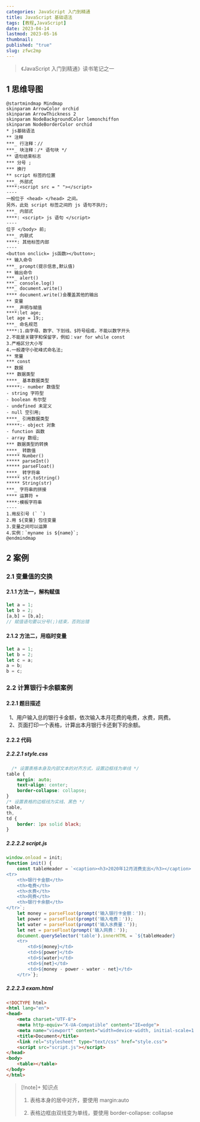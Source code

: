 ```yaml
---
categories: JavaScript 入门到精通
title: JavaScript 基础语法
tags: [教程,JavaScript]
date: 2023-04-14
lastmod: 2023-05-16
thumbnail: 
published: "true"
slug: zfwc2mp
---
```


>《JavaScript 入门到精通》读书笔记之一

## 1 思维导图

```plantuml
@startmindmap Mindmap
skinparam ArrowColor orchid
skinparam ArrowThickness 2
skinparam NodeBackgroundColor lemonchiffon
skinparam NodeBorderColor orchid
* js基础语法
** 注释
***_ 行注释：//
***_ 块注释：/* 语句块 */
** 语句结束标志
*** 分号 ;
*** 换行
** script 标签的位置
***_ 外部式
****:<script src = " "></script>
----
一般位于 <head> </head> 之间。
另外，此处 script 标签之间的 js 语句不执行;
***_ 内部式
****: <script> js 语句 </script>
----
位于 </body> 前;
***_ 内联式
****: 其他标签内部
----
<button onclick= js函数></button>;
** 输入命令
***_ prompt(提示信息,默认值)
** 输出命令
***_ alert()
***_ console.log()
***_ document.write()
**** document.write()会覆盖其他的输出
** 变量
***_ 声明与赋值
****:let age;
let age = 19;;
***_ 命名规范
****:1.由字母、数字、下划线、$符号组成，不能以数字开头
2.不能是关键字和保留字，例如：var for while const
3.严格区分大小写
4.一般遵守小驼峰式命名法;
** 常量
*** const
** 数据
*** 数据类型
****_ 基本数据类型
*****:- number 数值型
- string 字符型
- boolean 布尔型
- undefined 未定义
- null 空引用;
****_ 引用数据类型
*****:- object 对象
- function 函数
- array 数组;
*** 数据类型的转换
****_ 转数值
***** Number()
***** parseInt()
***** parseFloat()
****_ 转字符串
***** str.toString()
***** String(str)
***_ 字符串的拼接
**** 运算符 +
****:模板字符串
----
1.用反引号 (` `)
2.用 ${变量} 包住变量
3.变量之间可以运算
4.实例：`myname is ${name}`;
@endmindmap
``` 

## 2 案例
### 2.1 变量值的交换
#### 2.1.1 方法一，解构赋值
```js
let a = 1;
let b = 2;
[a,b] = [b,a];
// 赋值语句要以分号(;)结束，否则出错
```
#### 2.1.2 方法二，用临时变量
```js
let a = 1;
let b = 2;
let c = a;
a = b;
b = c;
```
### 2.2 计算银行卡余额案例

#### 2.2.1 题目描述 

  1、用户输入总的银行卡金额，依次输入本月花费的电费，水费，网费。  
  2、页面打印一个表格，计算出本月银行卡还剩下的余额。
#### 2.2.2 代码
##### 2.2.2.1 style.css
```css
  /* 设置表格本身及内部文本的对齐方式，设置边框线为单线 */
table {
    margin: auto;
    text-align: center;
    border-collapse: collapse;
}
/* 设置表格的边框线为实线、黑色 */
table,
th,
td {
    border: 1px solid black;
}
```

##### 2.2.2.2 script.js
```js
window.onload = init;
function init() {
    const tableHeader = `<caption><h3>2020年12月消费支出</h3></caption>
<tr>
    <th>银行卡金额</th>
    <th>电费</th>
    <th>水费</th>
    <th>网费</th>
    <th>银行卡余额</th>
</tr>`;
    let money = parseFloat(prompt('输入银行卡金额：'));
    let power = parseFloat(prompt('输入电费：'));
    let water = parseFloat(prompt('输入水费量：'));
    let net = parseFloat(prompt('输入网费：'));
    document.querySelector('table').innerHTML = `${tableHeader}
    <tr>
        <td>${money}</td>
        <td>${power}</td>
        <td>${water}</td>
        <td>${net}</td>
        <td>${money - power - water - net}</td>
    </tr>`}; 
```

##### 2.2.2.3 exam.html
```html
<!DOCTYPE html>
<html lang="en">
<head>
    <meta charset="UTF-8">
    <meta http-equiv="X-UA-Compatible" content="IE=edge">
    <meta name="viewport" content="width=device-width, initial-scale=1.0">
    <title>Document</title>
    <link rel="stylesheet" type="text/css" href="style.css">
    <script src="script.js"></script>
</head>
<body>
    <table></table>
</body>
</html>
```

>[!note]+ 知识点
>1. 表格本身的居中对齐，要使用 margin:auto
>
>2. 表格边框由双线变为单线，要使用 border-collapse: collapse
